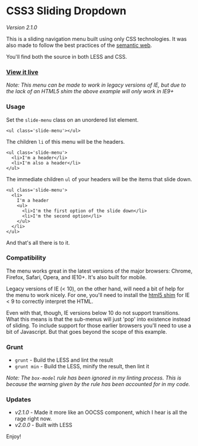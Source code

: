 CSS3 Sliding Dropdown
========================
*Version 2.1.0*

This is a sliding navigation menu built using only CSS technologies. It was also made to follow the best practices of the [semantic web][sem].

You'll find both the source in both LESS and CSS.

### [View it live][example]

[sem]: http://en.wikipedia.org/wiki/Semantic_Web "Semantic Web"
[example]: http://jmeas.com/github/menu-slide/  "CSS3 Dropdown with Fade"

*Note: This menu can be made to work in legacy versions of IE, but due to the lack of an HTML5 shim the above example will only work in IE9+*

### Usage

Set the `slide-menu` class on an unordered list element.

	<ul class='slide-menu'></ul>
	
The children `li` of this menu will be the headers.

	<ul class='slide-menu'>
	  <li>I'm a header</li>
	  <li>I'm also a header</li>
	</ul>
	
The immediate children `ul` of your headers will be the items that slide down.

	<ul class='slide-menu'>
	  <li>
	    I'm a header
	    <ul>
	      <li>I'm the first option of the slide down</li>
	      <li>I'm the second option</li>
	    </ul>
	  </li>
	</ul>

And that's all there is to it.

### Compatibility

The menu works great in the latest versions of the major browsers: Chrome, Firefox, Safari, Opera, and IE10+. It's also built for mobile.

Legacy versions of IE (< 10), on the other hand, will need a bit of help for the menu to work nicely. For one, you'll need to install the [html5 shim](http://code.google.com/p/html5shim/) for IE < 9 to correctly interpret the HTML.

Even with that, though, IE versions below 10 do not support transitions. What this means is that the sub-menus will just 'pop' into existence instead of sliding. To include support for those earlier browsers you'll need to use a bit of Javascript. But that goes beyond the scope of this example.

### Grunt

- `grunt` - Build the LESS and lint the result
- `grunt min` - Build the LESS, minify the result, then lint it

*Note: The `box-model` rule has been ignored in my linting process. This is because the warning given by the rule has been accounted for in my code.*

### Updates

- *v2.1.0* - Made it more like an OOCSS component, which I hear is all the rage right now.
- *v2.0.0* - Built with LESS


Enjoy!